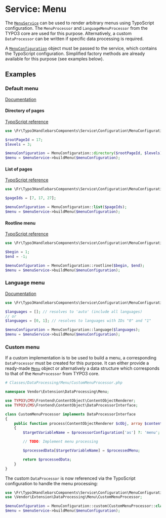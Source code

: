 # Service: Menu

The [`MenuService`](../Classes/Service/MenuService.php) can be used to
render arbitrary menus using TypoScript configuration. The `MenuProcessor`
and `LanguageMenuProcessor` from the TYPO3 core are used for this purpose.
Alternatively, a custom `DataProcessor` can be written if specific data
processing is required.

A [`MenuConfiguration`](../Classes/Service/Configuration/MenuConfiguration.php)
object must be passed to the service, which contains the TypoScript
configuration. Simplified factory methods are already available for this
purpose (see examples below).

## Examples

### Default menu

[Documentation](https://docs.typo3.org/m/typo3/reference-typoscript/master/en-us/ContentObjects/Fluidtemplate/DataProcessing/MenuProcessor.html)

#### Directory of pages

[TypoScript reference](https://docs.typo3.org/m/typo3/reference-typoscript/master/en-us/ContentObjects/Hmenu/Index.html#special-directory)

```php
use \Fr\Typo3HandlebarsComponents\Service\Configuration\MenuConfiguration;

$rootPageId = 17;
$levels = 3;

$menuConfiguration = MenuConfiguration::directory($rootPageId, $levels);
$menu = $menuService->buildMenu($menuConfiguration);
```

#### List of pages

[TypoScript reference](https://docs.typo3.org/m/typo3/reference-typoscript/master/en-us/ContentObjects/Hmenu/Index.html#special-list)

```php
use \Fr\Typo3HandlebarsComponents\Service\Configuration\MenuConfiguration;

$pageIds = [7, 17, 27];

$menuConfiguration = MenuConfiguration::list($pageIds);
$menu = $menuService->buildMenu($menuConfiguration);
```

#### Rootline menu

[TypoScript reference](https://docs.typo3.org/m/typo3/reference-typoscript/master/en-us/ContentObjects/Hmenu/Index.html#special-rootline)

```php
use \Fr\Typo3HandlebarsComponents\Service\Configuration\MenuConfiguration;

$begin = 1;
$end = -1;

$menuConfiguration = MenuConfiguration::rootline($begin, $end);
$menu = $menuService->buildMenu($menuConfiguration);
```

### Language menu

[Documentation](https://docs.typo3.org/m/typo3/reference-typoscript/master/en-us/ContentObjects/Fluidtemplate/DataProcessing/LanguageMenuProcessor.html)

```php
use \Fr\Typo3HandlebarsComponents\Service\Configuration\MenuConfiguration;

$languages = []; // resolves to 'auto' (include all languages)
// or
$languages = [0, 1]; // resolves to languages with IDs "0" and "1"

$menuConfiguration = MenuConfiguration::language($languages);
$menu = $menuService->buildMenu($menuConfiguration);
```

### Custom menu

If a custom implementation is to be used to build a menu, a corresponding
`DataProcessor` must be created for this purpose. It can either provide a
ready-made [`Menu`](../Classes/Domain/Model/Dto/Menu.php) object or
alternatively a data structure which corresponds to that of the
`MenuProcessor` from TYPO3 core.

```php
# Classes/DataProcessing/Menu/CustomMenuProcessor.php

namespace Vendor\Extension\DataProcessing\Menu;

use TYPO3\CMS\Frontend\ContentObject\ContentObjectRenderer;
use TYPO3\CMS\Frontend\ContentObject\DataProcessorInterface;

class CustomMenuProcessor implements DataProcessorInterface
{
    public function process(ContentObjectRenderer $cObj, array $contentObjectConfiguration, array $processorConfiguration, array $processedData): array
    {
        $targetVariableName = $processorConfiguration['as'] ?: 'menu';

        // TODO: Implement menu processing

        $processedData[$targetVariableName] = $processedMenu;

        return $processedData;
    }
}
```

The custom `DataProcessor` is now referenced via the TypoScript
configuration to handle the menu processing:

```php
use \Fr\Typo3HandlebarsComponents\Service\Configuration\MenuConfiguration;
use \Vendor\Extension\DataProcessing\Menu\CustomMenuProcessor;

$menuConfiguration = MenuConfiguration::custom(CustomMenuProcessor::class);
$menu = $menuService->buildMenu($menuConfiguration);
```
